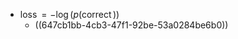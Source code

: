 - $\operatorname{loss}=-\log (p(\operatorname{correct}))$
	- ((647cb1bb-4cb3-47f1-92be-53a0284be6b0))